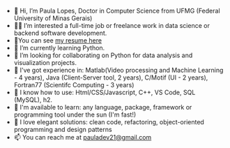 - 👋 Hi, I’m Paula Lopes, Doctor in Computer Science from UFMG (Federal University of Minas Gerais)
- 🙋‍♀️ I’m interested a full-time job or freelance work in data science or backend software development.
- 👀You can see [my resume here](https://github.com/PaulaDev21/PaulaDev21/blob/main/Paula%20Lopes%20resume%20march2022.pdf)
- 🌱 I’m currently learning Python.
- 💞️ I’m looking for collaborating on Python for data analysis and visualization projects.
- 👑 I've got experience in:  Matlab(Video processing and Machine Learning - 4 years), Java (Client-Server tool, 2 years), C/Motif (UI - 2 years), Fortran77 (Scientifc Computing - 3 years)
- 🎒 I know how to use: Html/CSS/Javascript, C++, VS Code, SQL (MySQL), h2.
- 🙋 I'm available to learn: any language, package, framework or programming tool under the sun (I'm fast!)
- 💖 I love elegant solutions: clean code, refactoring, object-oriented programming and design patterns
- 📫 You can reach me at pauladev21@gmail.com

